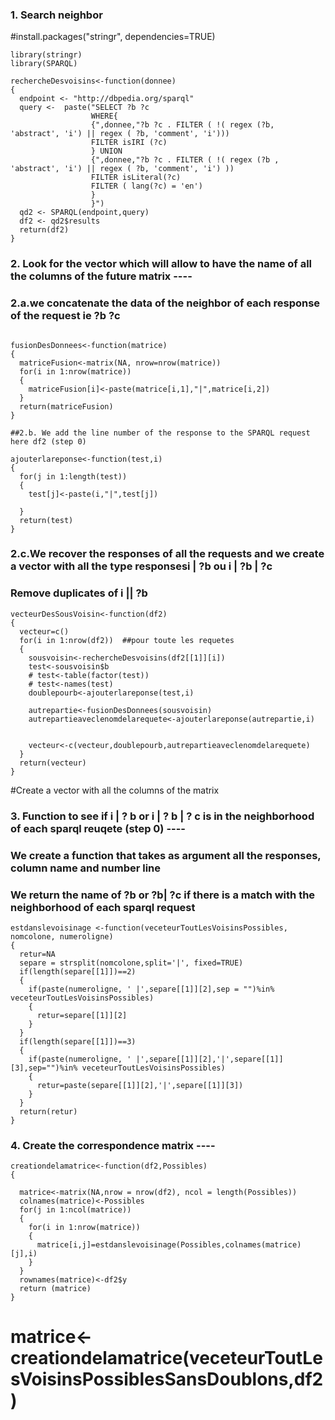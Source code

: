 ### 1. Search neighbor
#install.packages("stringr", dependencies=TRUE)

```
library(stringr)
library(SPARQL)

rechercheDesvoisins<-function(donnee)
{
  endpoint <- "http://dbpedia.org/sparql"
  query <-  paste("SELECT ?b ?c
                  WHERE{
                  {",donnee,"?b ?c . FILTER ( !( regex (?b, 'abstract', 'i') || regex ( ?b, 'comment', 'i')))
                  FILTER isIRI (?c)
                  } UNION
                  {",donnee,"?b ?c . FILTER ( !( regex (?b , 'abstract', 'i') || regex ( ?b, 'comment', 'i') ))
                  FILTER isLiteral(?c)
                  FILTER ( lang(?c) = 'en')
                  }
                  }")
  qd2 <- SPARQL(endpoint,query)
  df2 <- qd2$results
  return(df2)
}
```
### 2. Look for the vector which will allow to have the name of all the columns of the future matrix ----

### 2.a.we concatenate the data of the neighbor of each response of the request ie ?b ?c
```

fusionDesDonnees<-function(matrice)
{
  matriceFusion<-matrix(NA, nrow=nrow(matrice))
  for(i in 1:nrow(matrice))
  {
    matriceFusion[i]<-paste(matrice[i,1],"|",matrice[i,2])
  }
  return(matriceFusion)
}

##2.b. We add the line number of the response to the SPARQL request here df2 (step 0)

ajouterlareponse<-function(test,i)
{
  for(j in 1:length(test))
  {
    test[j]<-paste(i,"|",test[j])
    
  }
  return(test)
}
```
### 2.c.We recover the responses of all the requests and we create a vector with all the type responsesi | ?b ou i | ?b | ?c 
### Remove duplicates of i || ?b 
```
vecteurDesSousVoisin<-function(df2)
{
  vecteur=c()
  for(i in 1:nrow(df2))  ##pour toute les requetes 
  {
    sousvoisin<-rechercheDesvoisins(df2[[1]][i])
    test<-sousvoisin$b
    # test<-table(factor(test))
    # test<-names(test)
    doublepourb<-ajouterlareponse(test,i)
    
    autrepartie<-fusionDesDonnees(sousvoisin)
    autrepartieaveclenomdelarequete<-ajouterlareponse(autrepartie,i)
    
    
    vecteur<-c(vecteur,doublepourb,autrepartieaveclenomdelarequete)
  }
  return(vecteur)
}

```
#Create a vector with all the columns of the matrix 

### 3. Function to see if i | ? b or i | ? b | ? c is in the neighborhood of each sparql reuqete (step 0) ----
### We create a function that takes as argument all the responses, column name and number line
### We return the name of ?b or ?b| ?c if there is a match with the neighborhood of each sparql request
```
estdanslevoisinage <-function(veceteurToutLesVoisinsPossibles, nomcolone, numeroligne)
{
  retur=NA
  separe = strsplit(nomcolone,split='|', fixed=TRUE)
  if(length(separe[[1]])==2)
  {
    if(paste(numeroligne, ' |',separe[[1]][2],sep = "")%in% veceteurToutLesVoisinsPossibles)
    {
      retur=separe[[1]][2]
    }
  }
  if(length(separe[[1]])==3) 
  {
    if(paste(numeroligne, ' |',separe[[1]][2],'|',separe[[1]][3],sep="")%in% veceteurToutLesVoisinsPossibles)
    {
      retur=paste(separe[[1]][2],'|',separe[[1]][3])
    }
  }
  return(retur)
}
```
### 4. Create the correspondence matrix  ----
```
creationdelamatrice<-function(df2,Possibles)
{
  
  matrice<-matrix(NA,nrow = nrow(df2), ncol = length(Possibles))
  colnames(matrice)<-Possibles
  for(j in 1:ncol(matrice))
  {
    for(i in 1:nrow(matrice))
    {
      matrice[i,j]=estdanslevoisinage(Possibles,colnames(matrice)[j],i)
    }
  }
  rownames(matrice)<-df2$y
  return (matrice)
}
```
# matrice<-creationdelamatrice(veceteurToutLesVoisinsPossiblesSansDoublons,df2)





